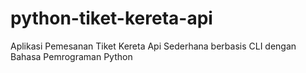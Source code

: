# python-tiket-kereta-api
Aplikasi Pemesanan Tiket Kereta Api Sederhana berbasis CLI dengan Bahasa Pemrograman Python
